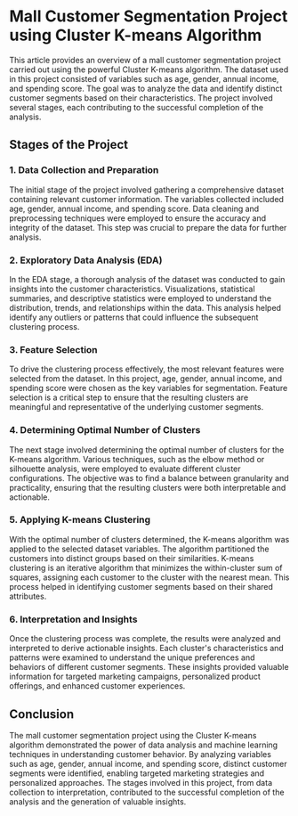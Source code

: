# Mall Customer Segmentation Project using Cluster K-means Algorithm

This article provides an overview of a mall customer segmentation project carried out using the powerful Cluster K-means algorithm. The dataset used in this project consisted of variables such as age, gender, annual income, and spending score. The goal was to analyze the data and identify distinct customer segments based on their characteristics. The project involved several stages, each contributing to the successful completion of the analysis. 

## Stages of the Project

### 1. Data Collection and Preparation
The initial stage of the project involved gathering a comprehensive dataset containing relevant customer information. The variables collected included age, gender, annual income, and spending score. Data cleaning and preprocessing techniques were employed to ensure the accuracy and integrity of the dataset. This step was crucial to prepare the data for further analysis.

### 2. Exploratory Data Analysis (EDA)
In the EDA stage, a thorough analysis of the dataset was conducted to gain insights into the customer characteristics. Visualizations, statistical summaries, and descriptive statistics were employed to understand the distribution, trends, and relationships within the data. This analysis helped identify any outliers or patterns that could influence the subsequent clustering process.

### 3. Feature Selection
To drive the clustering process effectively, the most relevant features were selected from the dataset. In this project, age, gender, annual income, and spending score were chosen as the key variables for segmentation. Feature selection is a critical step to ensure that the resulting clusters are meaningful and representative of the underlying customer segments.

### 4. Determining Optimal Number of Clusters
The next stage involved determining the optimal number of clusters for the K-means algorithm. Various techniques, such as the elbow method or silhouette analysis, were employed to evaluate different cluster configurations. The objective was to find a balance between granularity and practicality, ensuring that the resulting clusters were both interpretable and actionable.

### 5. Applying K-means Clustering
With the optimal number of clusters determined, the K-means algorithm was applied to the selected dataset variables. The algorithm partitioned the customers into distinct groups based on their similarities. K-means clustering is an iterative algorithm that minimizes the within-cluster sum of squares, assigning each customer to the cluster with the nearest mean. This process helped in identifying customer segments based on their shared attributes.

### 6. Interpretation and Insights
Once the clustering process was complete, the results were analyzed and interpreted to derive actionable insights. Each cluster's characteristics and patterns were examined to understand the unique preferences and behaviors of different customer segments. These insights provided valuable information for targeted marketing campaigns, personalized product offerings, and enhanced customer experiences.

## Conclusion
The mall customer segmentation project using the Cluster K-means algorithm demonstrated the power of data analysis and machine learning techniques in understanding customer behavior. By analyzing variables such as age, gender, annual income, and spending score, distinct customer segments were identified, enabling targeted marketing strategies and personalized approaches. The stages involved in this project, from data collection to interpretation, contributed to the successful completion of the analysis and the generation of valuable insights.
